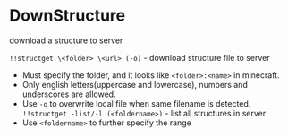 # DownStructure
download a structure to server

`!!structget \<folder> \<url> (-o)` - download structure file to server
- Must specify the folder, and it looks like `<folder>:<name>` in minecraft. 
- Only english letters(uppercase and lowercase), numbers and underscores are allowed.
- Use `-o` to overwrite local file when same filename is detected.
`!!structget -list/-l (<foldername>)` - list all structures in server
- Use `<foldername>` to further specify the range
